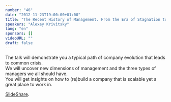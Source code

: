 ```yaml
---
number: "46"
date: "2012-11-23T19:00:00+01:00"
title: "The Recent History of Management. From the Era of Stagnation to the Renaissance"
speakers: "Alexey Krivitsky"
lang: "en"
sponsors: []
videoURL: ""
draft: false
---
```


The talk will demonstrate you a typical path of company evolution that leads to common crisis.  
We will uncover new dimensions of management and the three types of managers we all should have.  
You will get insights on how to (re)build a company that is scalable yet a great place to work in.  

<a href="https://www.slideshare.net/krivitsky/the-recent-history-of-management" target="_blank">SlideShare</a>.


